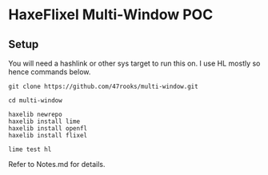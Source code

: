 # HaxeFlixel Multi-Window POC

## Setup

You will need a hashlink or other sys target to run this on. I use HL mostly so hence commands below.

```
git clone https://github.com/47rooks/multi-window.git

cd multi-window

haxelib newrepo
haxelib install lime
haxelib install openfl
haxelib install flixel

lime test hl
```

Refer to Notes.md for details.